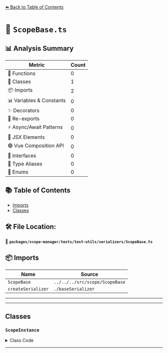 [⬅️ Back to Table of Contents](../../../../../index.md)

# 📄 `ScopeBase.ts`

## 📊 Analysis Summary

| Metric | Count |
|--------|-------|
| 🔧 Functions | 0 |
| 🧱 Classes | 1 |
| 📦 Imports | 2 |
| 📊 Variables & Constants | 0 |
| ✨ Decorators | 0 |
| 🔄 Re-exports | 0 |
| ⚡ Async/Await Patterns | 0 |
| 💠 JSX Elements | 0 |
| 🟢 Vue Composition API | 0 |
| 📐 Interfaces | 0 |
| 📑 Type Aliases | 0 |
| 🎯 Enums | 0 |

## 📚 Table of Contents

- [Imports](#imports)
- [Classes](#classes)

## 🛠️ File Location:
📂 **`packages/scope-manager/tests/test-utils/serializers/ScopeBase.ts`**

## 📦 Imports

| Name | Source |
|------|--------|
| `ScopeBase` | `../../../src/scope/ScopeBase` |
| `createSerializer` | `./baseSerializer` |


---


---

## Classes

### `ScopeInstance`

<details><summary>Class Code</summary>

```ts
class ScopeInstance extends ScopeBase<any, any, any> {}
```
</details>


---